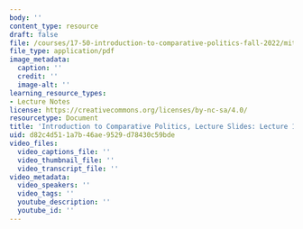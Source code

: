 ```yaml
---
body: ''
content_type: resource
draft: false
file: /courses/17-50-introduction-to-comparative-politics-fall-2022/mit17_50f22_lec17.pdf
file_type: application/pdf
image_metadata:
  caption: ''
  credit: ''
  image-alt: ''
learning_resource_types:
- Lecture Notes
license: https://creativecommons.org/licenses/by-nc-sa/4.0/
resourcetype: Document
title: 'Introduction to Comparative Politics, Lecture Slides: Lecture 17, Immigration'
uid: d82c4d51-1a7b-46ae-9529-d78430c59bde
video_files:
  video_captions_file: ''
  video_thumbnail_file: ''
  video_transcript_file: ''
video_metadata:
  video_speakers: ''
  video_tags: ''
  youtube_description: ''
  youtube_id: ''
---
```

